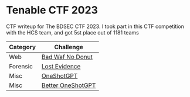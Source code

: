 # Tenable CTF 2023
CTF writeup for The BDSEC CTF 2023. I took part in this CTF competition with the HCS team, and got 5st place out of 1181 teams

| Category | Challenge |
| --- | --- |
| Web | [Bad Waf No Donut](/Tenable%20CTF%202023/Bad%20Waf%20No%20Donut/)
| Forensic | [Lost Evidence](/Tenable%20CTF%202023/Lost%20Evidence/)
| Misc | [OneShotGPT](/Tenable%20CTF%202023/OneShotGPT/)
| Misc | [Better OneShotGPT](/Tenable%20CTF%202023/Better%20OneShotGPT/)
